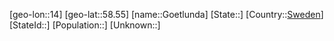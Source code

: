 ﻿---
location: [58.55,14]
type: City
tags:
- geo/City


SpocWebEntityId: 30677
isDeleted: false
confidential: public

---
[geo-lon::14]
[geo-lat::58.55]
[name::Goetlunda]
[State::]
[Country::[Sweden](geo/Continent/Europe/Sweden.md)]
[StateId::]
[Population::]
[Unknown::]

